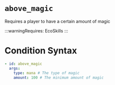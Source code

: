 # `above_magic`

Requires a player to have a certain amount of magic

:::warningRequires:
EcoSkills
:::

# Condition Syntax
```yaml
- id: above_magic
  args:
    type: mana # The type of magic
    amount: 100 # The minimum amount of magic
```
